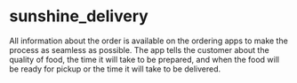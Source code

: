 # sunshine_delivery
All information about the order is available on the ordering apps to make the process as seamless as possible. The app tells the customer about the quality of food, the time it will take to be prepared, and when the food will be ready for pickup or the time it will take to be delivered.
